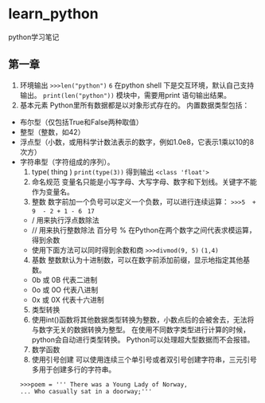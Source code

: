 # learn_python
python学习笔记

## 第一章
 1. 环境输出
 `>>>len("python")`
`6`
在python shell 下是交互环境，默认自己支持输出。
`print(len("python"))`
模块中，需要用print 语句输出结果。
 2. 基本元素
Python里所有数据都是以对象形式存在的。
内置数据类型包括：
* 布尔型（仅包括True和False两种取值）
* 整型（整数，如42）
* 浮点型（小数，或用科学计数法表示的数字，例如1.0e8，它表示1乘以10的8次方）
* 字符串型（字符组成的序列）。
	1.  type( thing )
	`print(type(3))`
	得到输出
	`<class 'float'>`
	2.  命名规范
	变量名只能是小写字母、大写字母、数字和下划线。关键字不能作为变量名。
	3. 整数
	数字前加一个负号可以定义一个负数，可以进行连续运算：
	`>>>5  + 9  - 2 + 1 - 6 `
	`17`
	* / 用来执行浮点数除法
	* // 用来执行整数除法
	百分号 % 在Python在两个数字之间代表求模运算，得到余数
	* 使用下面方法可以同时得到余数和商
	`>>>divmod(9, 5)`
	`(1,4)`
	4. 基数
	整数默认为十进制数，可以在数字前添加前缀，显示地指定其他基数。
	* 0b 或 0B 代表二进制
	* 0o 或 0O 代表八进制
	* 0x 或 0X 代表十六进制
	5. 类型转换
	6. 使用int()函数将其他数据类型转换为整数，小数点后的会被舍去，无法将与数字无关的数据转换为整型。
	在使用不同数字类型进行计算的时候，python会自动进行类型转换。
	Python可以处理超大型数据而不会报错。
	7. 数学函数
	8. 使用引号创建
	可以使用连续三个单引号或者双引号创建字符串，三元引号多用于创建多行的字符串。
	```
	>>>poem = ''' There was a Young Lady of Norway,
	... Who casually sat in a doorway;'''
	```